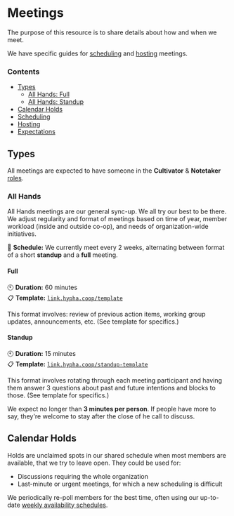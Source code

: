 # Meetings

The purpose of this resource is to share details about how and when we
meet.

We have specific guides for [scheduling][scheduling] and
[hosting][hosting] meetings.

### Contents

- [Types](#types)
  - [All Hands: Full](#all-hands-full)
  - [All Hands: Standup](#all-hands-standup)
- [Calendar Holds](#calendar-holds)
- [Scheduling](#scheduling)
- [Hosting](#hosting)
- [Expectations](#expectations)

## Types

All meetings are expected to have someone in the **Cultivator** &
**Notetaker** [roles](/roles.md).

### All Hands

All Hands meetings are our general sync-up. We all try our best to be
there. We adjust regularity and format of meetings based on time of
year, member workload (inside and outside co-op), and needs of
organization-wide initiatives.

📆 **Schedule:** We currently meet every 2 weeks, alternating between
format of a short **standup** and a **full** meeting.

#### Full
🕙 **Duration:** 60 minutes  
📋 **Template:** [`link.hypha.coop/template`](https://link.hypha.coop/template)

This format involves: review of previous action items, working group
updates, announcements, etc. (See template for specifics.)

#### Standup
🕙 **Duration:** 15 minutes  
📋 **Template:** [`link.hypha.coop/standup-template`](https://link.hypha.coop/standup-template)

This format involves rotating through each meeting participant and
having them answer 3 questions about past and future intentions and
blocks to those. (See template for specifics.)

We expect no longer than **3 minutes per person**. If people have more
to say, they're welcome to stay after the close of he call to discuss.

## Calendar Holds

Holds are unclaimed spots in our shared schedule when most members are
available, that we try to leave open. They could be used for:

- Discussions requiring the whole organization
- Last-minute or urgent meetings, for which a new scheduling is
  difficult

We periodically re-poll members for the best time, often using our
up-to-date [weekly availability schedules][schedules].

   [scheduling]: /guides.md#scheduling-a-meeting
   [hosting]: /guides.md#hosting-a-meeting
   [availability]: https://link.hypha.coop/availability
   [schedules]: https://link.hypha.coop/schedules
   [meetings]: https://link.hypha.coop/meetings
   [template]: https://link.hypha.coop/template
